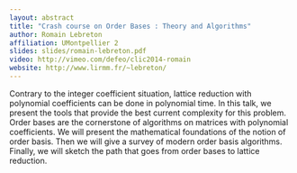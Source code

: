 ```yaml
---
layout: abstract
title: "Crash course on Order Bases : Theory and Algorithms"
author: Romain Lebreton
affiliation: UMontpellier 2
slides: slides/romain-lebreton.pdf
video: http://vimeo.com/defeo/clic2014-romain
website: http://www.lirmm.fr/~lebreton/
---
```


Contrary to the integer coefficient situation, lattice reduction with
polynomial coefficients can be done in polynomial time. In this talk,
we present the tools that provide the best current complexity for this
problem.  Order bases are the cornerstone of algorithms on matrices
with polynomial coefficients. We will present the mathematical
foundations of the notion of order basis. Then we will give a survey
of modern order basis algorithms. Finally, we will sketch the path
that goes from order bases to lattice reduction.
